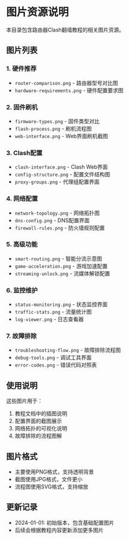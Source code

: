# 图片资源说明

本目录包含路由器Clash翻墙教程的相关图片资源。

## 图片列表

### 1. 硬件推荐
- `router-comparison.png` - 路由器型号对比图
- `hardware-requirements.png` - 硬件配置要求图

### 2. 固件刷机
- `firmware-types.png` - 固件类型对比
- `flash-process.png` - 刷机流程图
- `web-interface.png` - Web界面刷机截图

### 3. Clash配置
- `clash-interface.png` - Clash Web界面
- `config-structure.png` - 配置文件结构图
- `proxy-groups.png` - 代理组配置界面

### 4. 网络配置
- `network-topology.png` - 网络拓扑图
- `dns-config.png` - DNS配置界面
- `firewall-rules.png` - 防火墙规则配置

### 5. 高级功能
- `smart-routing.png` - 智能分流示意图
- `game-acceleration.png` - 游戏加速配置
- `streaming-unlock.png` - 流媒体解锁配置

### 6. 监控维护
- `status-monitoring.png` - 状态监控界面
- `traffic-stats.png` - 流量统计图
- `log-viewer.png` - 日志查看器

### 7. 故障排除
- `troubleshooting-flow.png` - 故障排除流程图
- `debug-tools.png` - 调试工具界面
- `error-codes.png` - 错误代码对照表

## 使用说明

这些图片用于：
1. 教程文档中的插图说明
2. 配置界面的截图展示
3. 网络拓扑的可视化说明
4. 故障排除的流程图解

## 图片格式

- 主要使用PNG格式，支持透明背景
- 截图使用JPG格式，文件更小
- 流程图使用SVG格式，支持缩放

## 更新记录

- 2024-01-01: 初始版本，包含基础配置图片
- 后续会根据教程内容更新添加更多图片
